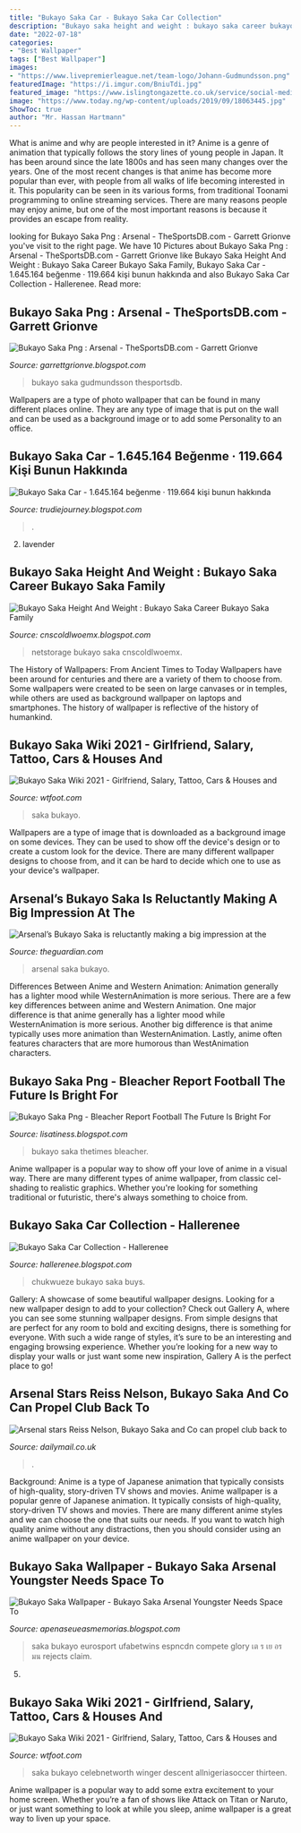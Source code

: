 ```yaml
---
title: "Bukayo Saka Car - Bukayo Saka Car Collection"
description: "Bukayo saka height and weight : bukayo saka career bukayo saka family"
date: "2022-07-18"
categories:
- "Best Wallpaper"
tags: ["Best Wallpaper"]
images:
- "https://www.livepremierleague.net/team-logo/Johann-Gudmundsson.png"
featuredImage: "https://i.imgur.com/BniuTdi.jpg"
featured_image: "https://www.islingtongazette.co.uk/service/social-media-image/1848538/3840804/1/6217188-2/PA-54231048.jpg"
image: "https://www.today.ng/wp-content/uploads/2019/09/18063445.jpg"
ShowToc: true
author: "Mr. Hassan Hartmann"
---
```



What is anime and why are people interested in it?
Anime is a genre of animation that typically follows the story lines of young people in Japan. It has been around since the late 1800s and has seen many changes over the years. One of the most recent changes is that anime has become more popular than ever, with people from all walks of life becoming interested in it. This popularity can be seen in its various forms, from traditional Toonami programming to online streaming services. There are many reasons people may enjoy anime, but one of the most important reasons is because it provides an escape from reality.

	

		
looking for Bukayo Saka Png : Arsenal - TheSportsDB.com - Garrett Grionve you've visit to the right page. We have 10 Pictures about Bukayo Saka Png : Arsenal - TheSportsDB.com - Garrett Grionve like Bukayo Saka Height And Weight : Bukayo Saka Career Bukayo Saka Family, Bukayo Saka Car - 1.645.164 beğenme · 119.664 kişi bunun hakkında and also Bukayo Saka Car Collection - Hallerenee. Read more:
		
    
## Bukayo Saka Png : Arsenal - TheSportsDB.com - Garrett Grionve

<img loading=lazy src="https://www.livepremierleague.net/team-logo/Johann-Gudmundsson.png" onerror="this.onerror=null;this.src='https://tse2.mm.bing.net/th?id=OIP.cqFHAXQAnmBUY5EEDvCTLAHaHa&amp;pid=15.1';" alt="Bukayo Saka Png : Arsenal - TheSportsDB.com - Garrett Grionve">

_Source: garrettgrionve.blogspot.com_

>bukayo saka gudmundsson thesportsdb. 

	



Wallpapers are a type of photo wallpaper that can be found in many different places online. They are any type of image that is put on the wall and can be used as a background image or to add some Personality to an office.

    
## Bukayo Saka Car - 1.645.164 Beğenme · 119.664 Kişi Bunun Hakkında

<img loading=lazy src="https://www.islingtongazette.co.uk/service/social-media-image/1848538/3840804/1/6217188-2/PA-54231048.jpg" onerror="this.onerror=null;this.src='https://tse2.mm.bing.net/th?id=OIP.gq1rqQD6qFyhOwi2kbP5JAHaEK&amp;pid=15.1';" alt="Bukayo Saka Car - 1.645.164 beğenme · 119.664 kişi bunun hakkında">

_Source: trudiejourney.blogspot.com_

>. 

	

2. lavender 

    
## Bukayo Saka Height And Weight : Bukayo Saka Career Bukayo Saka Family

<img loading=lazy src="https://netstorage-legit.akamaized.net/images/d751ee8a6b35588e.jpg?imwidth=900" onerror="this.onerror=null;this.src='https://tse4.mm.bing.net/th?id=OIP.3G4VvggWwei7IqcqZJCNCAHaFT&amp;pid=15.1';" alt="Bukayo Saka Height And Weight : Bukayo Saka Career Bukayo Saka Family">

_Source: cnscoldlwoemx.blogspot.com_

>netstorage bukayo saka cnscoldlwoemx. 

	

The History of Wallpapers: From Ancient Times to Today
Wallpapers have been around for centuries and there are a variety of them to choose from. Some wallpapers were created to be seen on large canvases or in temples, while others are used as background wallpaper on laptops and smartphones. The history of wallpaper is reflective of the history of humankind.

    
## Bukayo Saka Wiki 2021 - Girlfriend, Salary, Tattoo, Cars &amp; Houses And

<img loading=lazy src="https://i.imgur.com/BniuTdi.jpg" onerror="this.onerror=null;this.src='https://tse3.mm.bing.net/th?id=OIP.fXwy0oamSv98mVYSaVfdGgHaFX&amp;pid=15.1';" alt="Bukayo Saka Wiki 2021 - Girlfriend, Salary, Tattoo, Cars &amp; Houses and">

_Source: wtfoot.com_

>saka bukayo. 

	

Wallpapers are a type of image that is downloaded as a background image on some devices. They can be used to show off the device's design or to create a custom look for the device. There are many different wallpaper designs to choose from, and it can be hard to decide which one to use as your device's wallpaper.

    
## Arsenal’s Bukayo Saka Is Reluctantly Making A Big Impression At The

<img loading=lazy src="https://i.guim.co.uk/img/media/7490a1fc4730cc18909ea5d4ea9e6dc0a6cd2ca3/55_314_4072_2443/master/4072.jpg?width=1200&amp;height=630&amp;quality=85&amp;auto=format&amp;fit=crop&amp;overlay-align=bottom%2Cleft&amp;overlay-width=100p&amp;overlay-base64=L2ltZy9zdGF0aWMvb3ZlcmxheXMvdG8tZGVmYXVsdC5wbmc&amp;enable=upscale&amp;s=918aa4c9126d4fb28d9e51986892e6fc" onerror="this.onerror=null;this.src='https://tse1.mm.bing.net/th?id=OIP.ePYGu5Q3NLvxqHtDuHrmsQHaD4&amp;pid=15.1';" alt="Arsenal’s Bukayo Saka is reluctantly making a big impression at the">

_Source: theguardian.com_

>arsenal saka bukayo. 

	

Differences Between Anime and Western Animation: Animation generally has a lighter mood while WesternAnimation is more serious.
There are a few key differences between anime and Western Animation. One major difference is that anime generally has a lighter mood while WesternAnimation is more serious. Another big difference is that anime typically uses more animation than WesternAnimation. Lastly, anime often features characters that are more humorous than WestAnimation characters.

    
## Bukayo Saka Png - Bleacher Report Football The Future Is Bright For

<img loading=lazy src="https://www.thetimes.co.uk/imageserver/image//methode/times/prod/web/bin/345685de-93cc-11eb-af3b-900f1f5fe235.png?crop=494%2C494%2C47%2C31" onerror="this.onerror=null;this.src='https://tse3.mm.bing.net/th?id=OIP.03sbN6X-AddCeK2ZEbfVCAHaHa&amp;pid=15.1';" alt="Bukayo Saka Png - Bleacher Report Football The Future Is Bright For">

_Source: lisatiness.blogspot.com_

>bukayo saka thetimes bleacher. 

	

Anime wallpaper is a popular way to show off your love of anime in a visual way. There are many different types of anime wallpaper, from classic cel-shading to realistic graphics. Whether you're looking for something traditional or futuristic, there's always something to choice from.

    
## Bukayo Saka Car Collection - Hallerenee

<img loading=lazy src="https://www.today.ng/wp-content/uploads/2019/09/18063445.jpg" onerror="this.onerror=null;this.src='https://tse1.mm.bing.net/th?id=OIP.encQviPM4wzU9l6dQlCTZwHaE8&amp;pid=15.1';" alt="Bukayo Saka Car Collection - Hallerenee">

_Source: hallerenee.blogspot.com_

>chukwueze bukayo saka buys. 

	

Gallery: A showcase of some beautiful wallpaper designs.
Looking for a new wallpaper design to add to your collection? Check out Gallery A, where you can see some stunning wallpaper designs. From simple designs that are perfect for any room to bold and exciting designs, there is something for everyone. With such a wide range of styles, it’s sure to be an interesting and engaging browsing experience. Whether you’re looking for a new way to display your walls or just want some new inspiration, Gallery A is the perfect place to go!





	
	
    
## Arsenal Stars Reiss Nelson, Bukayo Saka And Co Can Propel Club Back To

<img loading=lazy src="https://i.dailymail.co.uk/1s/2020/07/18/11/30910706-0-image-a-12_1595067629680.jpg" onerror="this.onerror=null;this.src='https://tse1.mm.bing.net/th?id=OIP.xAgXxhKQH63mUHTXNzPn6QHaEc&amp;pid=15.1';" alt="Arsenal stars Reiss Nelson, Bukayo Saka and Co can propel club back to">

_Source: dailymail.co.uk_

>. 

	

Background: Anime is a type of Japanese animation that typically consists of high-quality, story-driven TV shows and movies.
Anime wallpaper is a popular genre of Japanese animation. It typically consists of high-quality, story-driven TV shows and movies. There are many different anime styles and we can choose the one that suits our needs. If you want to watch high quality anime without any distractions, then you should consider using an anime wallpaper on your device.

    
## Bukayo Saka Wallpaper - Bukayo Saka Arsenal Youngster Needs Space To

<img loading=lazy src="https://i.eurosport.com/2021/04/16/3115794-63871615-1600-900.jpg" onerror="this.onerror=null;this.src='https://tse4.mm.bing.net/th?id=OIP.Yl7NWGZGuEjFcQlkGVGlnwHaEK&amp;pid=15.1';" alt="Bukayo Saka Wallpaper - Bukayo Saka Arsenal Youngster Needs Space To">

_Source: apenaseueasmemorias.blogspot.com_

>saka bukayo eurosport ufabetwins espncdn compete glory เต ร เย อร มน rejects claim. 

	

5.

    
## Bukayo Saka Wiki 2021 - Girlfriend, Salary, Tattoo, Cars &amp; Houses And

<img loading=lazy src="https://i.imgur.com/lsvYoi0.jpg" onerror="this.onerror=null;this.src='https://tse2.mm.bing.net/th?id=OIP.iutF9Sm0_MuBa16nOfTlFAHaHa&amp;pid=15.1';" alt="Bukayo Saka Wiki 2021 - Girlfriend, Salary, Tattoo, Cars &amp; Houses and">

_Source: wtfoot.com_

>saka bukayo celebnetworth winger descent allnigeriasoccer thirteen. 

	

Anime wallpaper is a popular way to add some extra excitement to your home screen. Whether you’re a fan of shows like Attack on Titan or Naruto, or just want something to look at while you sleep, anime wallpaper is a great way to liven up your space.

